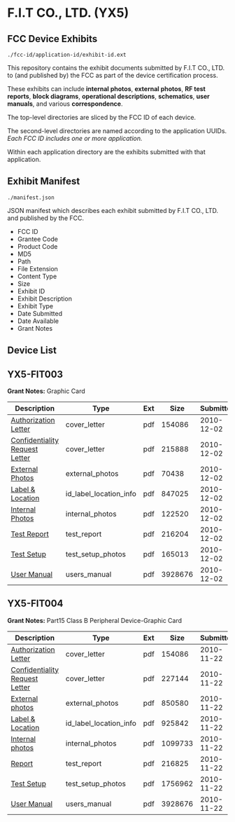 # F.I.T CO., LTD. (YX5)
## FCC Device Exhibits

```
./fcc-id/application-id/exhibit-id.ext
```

This repository contains the exhibit documents submitted by F.I.T CO., LTD. to (and published by) the FCC as part of the device certification process.

These exhibits can include **internal photos**, **external photos**, **RF test reports**, **block diagrams**, **operational descriptions**, **schematics**, **user manuals**, and various **correspondence**.

The top-level directories are sliced by the FCC ID of each device.

The second-level directories are named according to the application UUIDs. *Each FCC ID includes one or more application.*

Within each application directory are the exhibits submitted with that application. 

## Exhibit Manifest

```
./manifest.json
```

JSON manifest which describes each exhibit submitted by F.I.T CO., LTD. and published by the FCC.

- FCC ID
- Grantee Code
- Product Code
- MD5
- Path
- File Extension
- Content Type
- Size
- Exhibit ID
- Exhibit Description
- Exhibit Type
- Date Submitted
- Date Available
- Grant Notes

## Device List
## YX5-FIT003
**Grant Notes:** Graphic Card

| Description | Type | Ext | Size | Submitted | Available |
| ----------- | ---- | --- | ---- | --------- | --------- |
| [Authorization Letter](YX5-FIT003/84c38a8f6ed41cd5c7d476458d5e9e52/1379691.pdf) | cover_letter | pdf | 154086 | 2010-12-02 | 2010-12-03 |
| [Confidentiality Request Letter](YX5-FIT003/84c38a8f6ed41cd5c7d476458d5e9e52/1385043.pdf) | cover_letter | pdf | 215888 | 2010-12-02 | 2010-12-03 |
| [External Photos](YX5-FIT003/84c38a8f6ed41cd5c7d476458d5e9e52/1385044.pdf) | external_photos | pdf | 70438 | 2010-12-02 | 2010-12-03 |
| [Label & Location](YX5-FIT003/84c38a8f6ed41cd5c7d476458d5e9e52/1385046.pdf) | id_label_location_info | pdf | 847025 | 2010-12-02 | 2010-12-03 |
| [Internal Photos](YX5-FIT003/84c38a8f6ed41cd5c7d476458d5e9e52/1385045.pdf) | internal_photos | pdf | 122520 | 2010-12-02 | 2010-12-03 |
| [Test Report](YX5-FIT003/84c38a8f6ed41cd5c7d476458d5e9e52/1385049.pdf) | test_report | pdf | 216204 | 2010-12-02 | 2010-12-03 |
| [Test Setup](YX5-FIT003/84c38a8f6ed41cd5c7d476458d5e9e52/1385050.pdf) | test_setup_photos | pdf | 165013 | 2010-12-02 | 2010-12-03 |
| [User Manual](YX5-FIT003/84c38a8f6ed41cd5c7d476458d5e9e52/1379700.pdf) | users_manual | pdf | 3928676 | 2010-12-02 | 2010-12-03 |
## YX5-FIT004
**Grant Notes:** Part15 Class B Peripheral Device-Graphic Card

| Description | Type | Ext | Size | Submitted | Available |
| ----------- | ---- | --- | ---- | --------- | --------- |
| [Authorization Letter](YX5-FIT004/3b536523fa8a831401c4cd2518c53ff3/1379691.pdf) | cover_letter | pdf | 154086 | 2010-11-22 | 2010-12-02 |
| [Confidentiality Request Letter](YX5-FIT004/3b536523fa8a831401c4cd2518c53ff3/1379692.pdf) | cover_letter | pdf | 227144 | 2010-11-22 | 2010-12-02 |
| [External photos](YX5-FIT004/3b536523fa8a831401c4cd2518c53ff3/1379693.pdf) | external_photos | pdf | 850580 | 2010-11-22 | 2010-12-02 |
| [Label & Location](YX5-FIT004/3b536523fa8a831401c4cd2518c53ff3/1379694.pdf) | id_label_location_info | pdf | 925842 | 2010-11-22 | 2010-12-02 |
| [Internal photos](YX5-FIT004/3b536523fa8a831401c4cd2518c53ff3/1379695.pdf) | internal_photos | pdf | 1099733 | 2010-11-22 | 2010-12-02 |
| [Report](YX5-FIT004/3b536523fa8a831401c4cd2518c53ff3/1379698.pdf) | test_report | pdf | 216825 | 2010-11-22 | 2010-12-02 |
| [Test Setup](YX5-FIT004/3b536523fa8a831401c4cd2518c53ff3/1379699.pdf) | test_setup_photos | pdf | 1756962 | 2010-11-22 | 2010-12-02 |
| [User Manual](YX5-FIT004/3b536523fa8a831401c4cd2518c53ff3/1379700.pdf) | users_manual | pdf | 3928676 | 2010-11-22 | 2010-12-02 |
